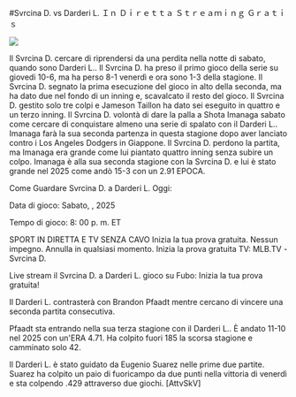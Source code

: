 #Svrcina D. vs Darderi L. Ｉｎ Ｄｉｒｅｔｔａ Ｓｔｒｅａｍｉｎｇ Ｇｒａｔｉｓ  
  
  
[![](https://i.imgur.com/qSNzIqt.png)](https://movie.rssnews.media/iIJLnhO.php)  
  
Il Svrcina D. cercare di riprendersi da una perdita nella notte di sabato, quando sono Darderi L.. Il Svrcina D. ha preso il primo gioco della serie su giovedi 10-6, ma ha perso 8-1 venerdì e ora sono 1-3 della stagione. Il Svrcina D. segnato la prima esecuzione del gioco in alto della seconda, ma ha dato due nel fondo di un inning e, scavalcato il resto del gioco. Il Svrcina D. gestito solo tre colpi e Jameson Taillon ha dato sei eseguito in quattro e un terzo inning. Il Svrcina D. volontà di dare la palla a Shota Imanaga sabato come cercare di conquistare almeno una serie di spalato con il Darderi L.. Imanaga farà la sua seconda partenza in questa stagione dopo aver lanciato contro i Los Angeles Dodgers in Giappone. Il Svrcina D. perdono la partita, ma Imanaga era grande come lui piantato quattro inning senza subire un colpo. Imanaga è alla sua seconda stagione con la Svrcina D. e lui è stato grande nel 2025 come andò 15-3 con un 2.91 EPOCA.

Come Guardare Svrcina D. a Darderi L. Oggi:

Data di gioco: Sabato, , 2025

Tempo di gioco: 8: 00 p. m. ET

SPORT IN DIRETTA E TV SENZA CAVO
Inizia la tua prova gratuita. Nessun impegno. Annulla in qualsiasi momento.
Inizia la prova gratuita
TV: MLB.TV -Svrcina D.

Live stream il Svrcina D. a Darderi L. gioco su Fubo: Inizia la tua prova gratuita!

Il Darderi L. contrasterà con Brandon Pfaadt mentre cercano di vincere una seconda partita consecutiva.

Pfaadt sta entrando nella sua terza stagione con il Darderi L.. È andato 11-10 nel 2025 con un'ERA 4.71. Ha colpito fuori 185 la scorsa stagione e camminato solo 42.

Il Darderi L. è stato guidato da Eugenio Suarez nelle prime due partite. Suarez ha colpito un paio di fuoricampo da due punti nella vittoria di venerdì e sta colpendo .429 attraverso due giochi. [AttvSkV]